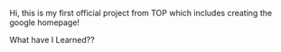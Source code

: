 Hi, this is my first official project from TOP which includes creating the google homepage! 

What have I Learned??
